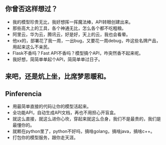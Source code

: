 ## 你曾否这样想过？

- 我的模型珍贵无比，我好想挥一挥魔法棒，API转眼创建出来。
- 那些高大上的工具，各个神通无比，怎么各个都不吃粗粮。
- 阿里云，华为云，腾讯云，好是好，天上的云，我也会看晕。
- 他xx的，部署花了我一周，一出bug，又要花一周debug，咋这些名牌产品，用起来这么不亲民。
- Flask不香吗？Fast API不香吗？模型搞个API，咋突然香不起来呢。
- 我好想，简简单单起个API，简简单单过日子。

## 来吧，还是炕上坐，比席梦思暖和。

## Pinferencia

- 用最简单直接的代码让你的模型活起来。
- 全功能API，自动生成API文档，再也不用担心开盲盒。
- 就这么直接，就这么进你心坎，穿起来就这么合身，我们不是最贵的，我们是最懂你的。
- 就赖在python里了，python不好吗，搞啥golang，搞啥java，搞啥c++。
- 打包你的模型服务，跟你走天涯。
